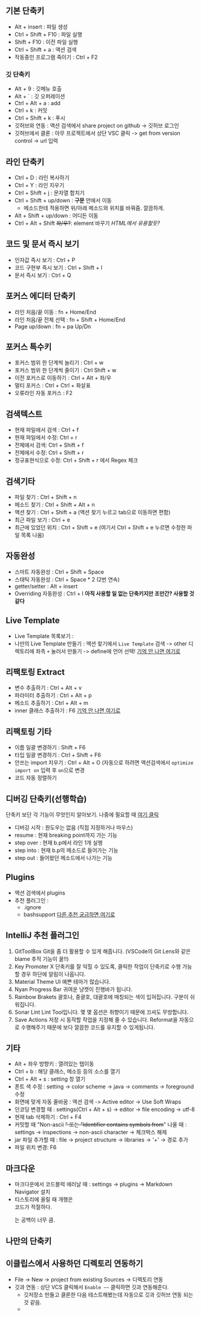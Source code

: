 ## 기본 단축키
- Alt + insert : 파일 생성
- Ctrl + Shift + F10 : 파일 실행
- Shift + F10 : 이전 파일 실행
- Ctrl + Shift + a : 액션 검색
- 작동중인 프로그램 죽이기 : Ctrl + F2

### 깃 단축키
- Alt + 9 : 깃메뉴 호출
- Alt + ` : 깃 오퍼레이션
- Ctrl + Alt + a : add
- Ctrl + k : 커밋
- Ctrl + Shift + k : 푸시
- 깃허브와 연동 : 액션 검색에서 share project on github -> 깃허브 로그인 
- 깃허브에서 클론 : 아무 프로젝트에서 상단 VSC 클릭 -> get from version control -> url 입력

## 라인 단축키
- Ctrl + D : 라인 복사하기
- Ctrl + Y : 라인 지우기
- Ctrl + Shift + j : 문자열 합치기
- Ctrl + Shift + up/down : **구문** 안에서 이동
	- 메소드한테 적용하면 위/아래 메소드와 위치를 바꿔줌. 깔끔하게.
- Alt + Shift + up/down : 어디든 이동
- Ctrl + Alt + Shift ~~좌/우?~~: element 바꾸기 *HTML에서 유용할듯?*

## 코드 및 문서 즉시 보기
- 인자값 즉시 보기 : Ctrl + P
- 코드 구현부 즉시 보기 : Ctrl + Shift + I
- 문서 즉시 보기 : Ctrl + Q

## 포커스 에디터 단축키
- 라인 처음/끝 이동 : fn + Home/End
- 라인 처음/끝 전체 선택 : fn + Shift + Home/End
- Page up/down : fn + pa Up/Dn


## 포커스 특수키
- 포커스 범위 한 단계씩 늘리기 : Ctrl + w
- 포커스 범위 한 단계씩 줄이기 :  Ctrl Shift + w
- 이전 포커스로 이동하기 : Ctrl + Alt + 좌/우
- 멀티 포커스 : Ctrl + Ctrl + 화살표
- 오류라인 자동 포커스 : F2

## 검색텍스트
- 현재 파일에서 검색 : Ctrl + f
- 현재 파일에서 수정: Ctrl + r
- 전체에서 검색: Ctrl + Shift + f
- 전체에서 수정: Ctrl + Shift + r
- 정규표현식으로 수정: Ctrl + Shift + r 에서 Regex 체크

## 검색기타
- 파일 찾기 : Ctrl + Shift + n
- 메소드 찾기 : Ctrl + Shift + Alt + n
- 액션 찾기 : Ctrl + Shift + a (액션 찾기 누르고 tab으로 이동하면 편함)
- 최근 파일 보기 : Ctrl + e
- 최근에 있었던 위치 : Ctrl + Shift + e (여기서 Ctrl + Shift + e 누르면 수정한 파일 목록 나옴)

## 자동완성
- 스마트 자동완성 : Ctrl + Shift + Space
- 스태틱 자동완성 : Ctrl + Space * 2 (2번 연속)
- getter/setter : Alt + insert
- Overriding 자동완성 : Ctrl + I
**아직 사용할 일 없는 단축키지만 조만간? 사용할 것 같다**

## Live Template
- Live Template 목록보기 :
- 나만의 Live Template 만들기 : 액션 찾기에서 `Live Template` 검색 -> other 디렉토리에 좌측 `+` 눌러서 만들기 -> define에 언어 선택!
[기억 안 나면 여기로](https://www.inflearn.com/course/intellij-guide/lecture/13214"인프런강의")

## 리팩토링 Extract
- 변수 추출하기 : Ctrl + Alt + v
- 파라미터 추출하기 : Ctrl + Alt + p
- 메소드 추출하기 : Ctrl + Alt + m
- inner 클래스 추출하기 : F6
[기억 안 나면 여기로](https://www.inflearn.com/course/intellij-guide/lecture/13216)

## 리팩토링 기타
- 이름 일괄 변경하기 : Shift + F6
- 타입 일괄 변경하기 : Ctrl + Shift + F6
- 안쓰는 import 지우기 : Ctrl + Alt + O (자동으로 하려면 액션검색에서 `optimize import on` 입력 후 `on`으로 변경
- 코드 자동 정렬하기

## 디버깅 단축키(선행학습)
단축키 보단 각 기능이 무엇인지 알아보기. 나중에 필요할 때 [여기 클릭](https://www.inflearn.com/course/intellij-guide/lecture/13219)
- 디버깅 시작 : 원도우는 없음 (직접 지정하거나 마우스)
- resume : 현재 breaking point까지 가는 기능
- step over : 현재 b.p에서 라인 1개 실행
- step into : 현재 b.p의 메소드로 들어가는 기능
- step out : 들어왔던 메소드에서 나가는 기능

## Plugins
- 액션 검색에서 plugins
- 추천 플러그인 :
	- .ignore
	- bashsupport
[다른 추천 궁금하면 여기로](https://www.inflearn.com/course/intellij-guide/lecture/13224)
## IntelliJ 추천 플러그인

1. GitToolBox
   Git을 좀 더 활용할 수 있게 해줍니다. (VSCode의 Git Lens와 같은 blame 추적 기능이 꿀!!)
2. Key Promoter X
   단축키를 잘 익힐 수 있도록, 클릭한 작업이 단축키로 수행 가능할 경우 하단에 알림이 나옵니다.
3. Material Theme UI
   예쁜 테마가 많습니다.
4. Nyan Progress Bar
   귀여운 냥캣이 진행바가 됩니다.
5. Rainbow Brakets
   괄호나, 중괄호, 대괄호에 매칭되는 색이 입혀집니다. 구분이 쉬워집니다.
6. Sonar Lint
   Lint Tool입니다. 몇 몇 옵션은 취향이기 때문에 끄셔도 무방합니다.
7. Save Actions
   저장 시 동작할 작업을 지정해 줄 수 있습니다. Reformat을 자동으로 수행해주기 때문에 보다 깔끔한 코드를 유지할 수 있게됩니다.


## 기타
- Alt + 좌우 방향키 : 열려있는 탭이동
- Ctrl + b : 해당 클래스, 메소등 등의 소스를 열기
- Ctrl + Alt + s : setting 창 열기
- 폰트 색 수정 : setting -> color scheme -> java -> comments -> foreground 수정
- 화면에 맞게 자동 줄바꿈 : 액션 검색 -> Active editor -> Use Soft Wraps
- 인코딩 변경할 때 : settings(Ctrl + Alt + s) -> editor -> file encoding -> utf-8
- 현재 tab 삭제하기 : Ctrl + F4
- 커밋할 때 "Non-ascii ~~" 또는 "Identifier contains symbols from~~" 나올 때 : settings -> inspections -> non-ascii character -> 체크박스 해제
- jar 파일 추가할 때 : file -> project structure -> libraries -> '+' -> 경로 추가
- 파일 위치 변경: F6

## 마크다운
- 마크다운에서 코드블럭 에러날 때 : settings -> plugins -> Markdown Navigator 설치
- 티스토리에 올릴 때 개행은 <br> 코드가 적절하다. <p>는 공백이 너무 큼.

## 나만의  단축키

## 이클립스에서 사용하던 디렉토리 연동하기
- File -> New -> project from existing Sources -> 디렉토리 연동
- 깃과 연동  : 상단 VCS 클릭해서 `Enable ~~` 클릭하면 깃과 연동해준다.
	- 깃저장소 만들고 클론한 다음 테스트해봤는데 자동으로 깃과 깃허브 연동 되는 것 같음.  
	-